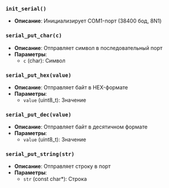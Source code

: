 ### `init_serial()`
- **Описание**: Инициализирует COM1-порт (38400 бод, 8N1)

### `serial_put_char(c)`
- **Описание**: Отправляет символ в последовательный порт
- **Параметры**:
  - `c` (char): Символ

### `serial_put_hex(value)`
- **Описание**: Отправляет байт в HEX-формате
- **Параметры**:
  - `value` (uint8_t): Значение

### `serial_put_dec(value)`
- **Описание**: Отправляет байт в десятичном формате
- **Параметры**:
  - `value` (uint8_t): Значение

### `serial_put_string(str)`
- **Описание**: Отправляет строку в порт
- **Параметры**:
  - `str` (const char*): Строка
